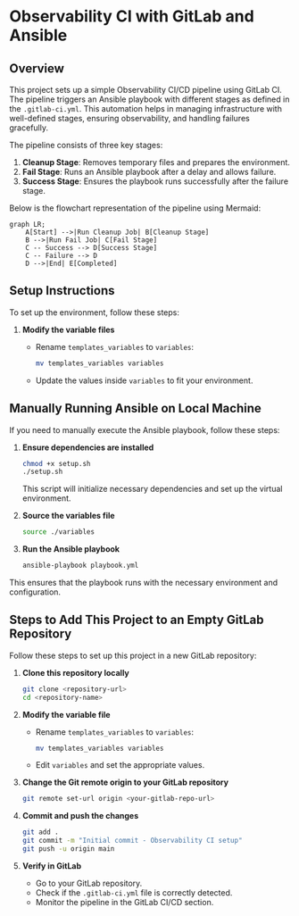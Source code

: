 # Observability CI with GitLab and Ansible

## Overview

This project sets up a simple Observability CI/CD pipeline using GitLab CI. The pipeline triggers an Ansible playbook with different stages as defined in the `.gitlab-ci.yml`. This automation helps in managing infrastructure with well-defined stages, ensuring observability, and handling failures gracefully.

The pipeline consists of three key stages:

1. **Cleanup Stage**: Removes temporary files and prepares the environment.
2. **Fail Stage**: Runs an Ansible playbook after a delay and allows failure.
3. **Success Stage**: Ensures the playbook runs successfully after the failure stage.

Below is the flowchart representation of the pipeline using Mermaid:

```mermaid
graph LR;
    A[Start] -->|Run Cleanup Job| B[Cleanup Stage]
    B -->|Run Fail Job| C[Fail Stage]
    C -- Success --> D[Success Stage]
    C -- Failure --> D
    D -->|End| E[Completed]
```

## Setup Instructions

To set up the environment, follow these steps:

1. **Modify the variable files**

   - Rename `templates_variables` to `variables`:

     ```sh
     mv templates_variables variables
     ```

   - Update the values inside `variables` to fit your environment.

## Manually Running Ansible on Local Machine

If you need to manually execute the Ansible playbook, follow these steps:

1. **Ensure dependencies are installed**

   ```sh
   chmod +x setup.sh
   ./setup.sh
   ```

   This script will initialize necessary dependencies and set up the virtual environment.

2. **Source the variables file**

   ```sh
   source ./variables
   ```

3. **Run the Ansible playbook**

   ```sh
   ansible-playbook playbook.yml
   ```

This ensures that the playbook runs with the necessary environment and configuration.

## Steps to Add This Project to an Empty GitLab Repository

Follow these steps to set up this project in a new GitLab repository:

1. **Clone this repository locally**

   ```sh
   git clone <repository-url>
   cd <repository-name>
   ```

2. **Modify the variable file**
   - Rename `templates_variables` to `variables`:

     ```sh
     mv templates_variables variables
     ```

   - Edit `variables` and set the appropriate values.

3. **Change the Git remote origin to your GitLab repository**

   ```sh
   git remote set-url origin <your-gitlab-repo-url>
   ```

4. **Commit and push the changes**

   ```sh
   git add .
   git commit -m "Initial commit - Observability CI setup"
   git push -u origin main
   ```

5. **Verify in GitLab**
   - Go to your GitLab repository.
   - Check if the `.gitlab-ci.yml` file is correctly detected.
   - Monitor the pipeline in the GitLab CI/CD section.
